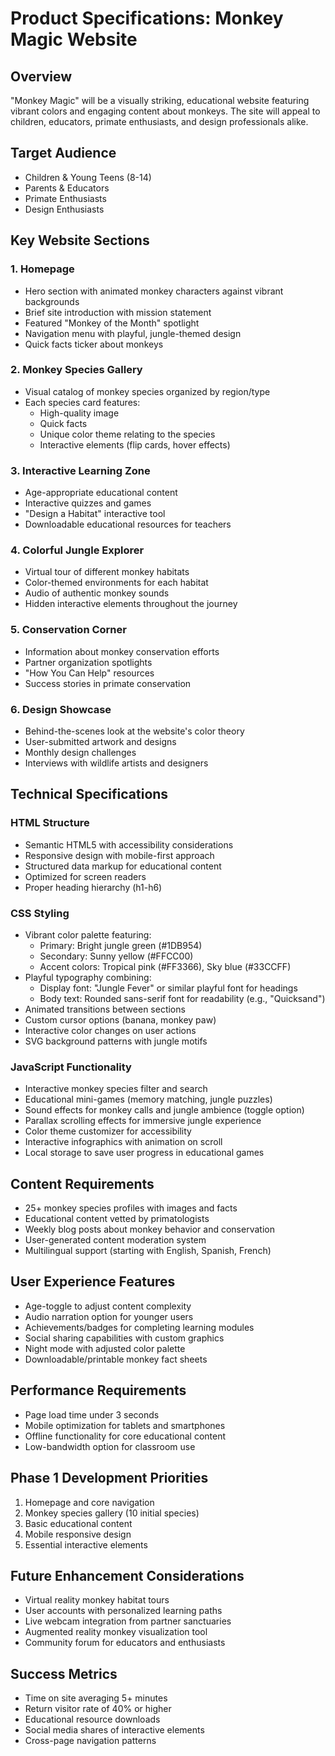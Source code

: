 # Product Specifications: Monkey Magic Website

## Overview
"Monkey Magic" will be a visually striking, educational website featuring vibrant colors and engaging content about monkeys. The site will appeal to children, educators, primate enthusiasts, and design professionals alike.

## Target Audience
- Children & Young Teens (8-14)
- Parents & Educators
- Primate Enthusiasts
- Design Enthusiasts

## Key Website Sections

### 1. Homepage
- Hero section with animated monkey characters against vibrant backgrounds
- Brief site introduction with mission statement
- Featured "Monkey of the Month" spotlight
- Navigation menu with playful, jungle-themed design
- Quick facts ticker about monkeys

### 2. Monkey Species Gallery
- Visual catalog of monkey species organized by region/type
- Each species card features:
  - High-quality image
  - Quick facts
  - Unique color theme relating to the species
  - Interactive elements (flip cards, hover effects)

### 3. Interactive Learning Zone
- Age-appropriate educational content
- Interactive quizzes and games
- "Design a Habitat" interactive tool
- Downloadable educational resources for teachers

### 4. Colorful Jungle Explorer
- Virtual tour of different monkey habitats
- Color-themed environments for each habitat
- Audio of authentic monkey sounds
- Hidden interactive elements throughout the journey

### 5. Conservation Corner
- Information about monkey conservation efforts
- Partner organization spotlights
- "How You Can Help" resources
- Success stories in primate conservation

### 6. Design Showcase
- Behind-the-scenes look at the website's color theory
- User-submitted artwork and designs
- Monthly design challenges
- Interviews with wildlife artists and designers

## Technical Specifications

### HTML Structure
- Semantic HTML5 with accessibility considerations
- Responsive design with mobile-first approach
- Structured data markup for educational content
- Optimized for screen readers
- Proper heading hierarchy (h1-h6)

### CSS Styling
- Vibrant color palette featuring:
  - Primary: Bright jungle green (#1DB954)
  - Secondary: Sunny yellow (#FFCC00)
  - Accent colors: Tropical pink (#FF3366), Sky blue (#33CCFF)
- Playful typography combining:
  - Display font: "Jungle Fever" or similar playful font for headings
  - Body text: Rounded sans-serif font for readability (e.g., "Quicksand")
- Animated transitions between sections
- Custom cursor options (banana, monkey paw)
- Interactive color changes on user actions
- SVG background patterns with jungle motifs

### JavaScript Functionality
- Interactive monkey species filter and search
- Educational mini-games (memory matching, jungle puzzles)
- Sound effects for monkey calls and jungle ambience (toggle option)
- Parallax scrolling effects for immersive jungle experience
- Color theme customizer for accessibility
- Interactive infographics with animation on scroll
- Local storage to save user progress in educational games

## Content Requirements
- 25+ monkey species profiles with images and facts
- Educational content vetted by primatologists
- Weekly blog posts about monkey behavior and conservation
- User-generated content moderation system
- Multilingual support (starting with English, Spanish, French)

## User Experience Features
- Age-toggle to adjust content complexity
- Audio narration option for younger users
- Achievements/badges for completing learning modules
- Social sharing capabilities with custom graphics
- Night mode with adjusted color palette
- Downloadable/printable monkey fact sheets

## Performance Requirements
- Page load time under 3 seconds
- Mobile optimization for tablets and smartphones
- Offline functionality for core educational content
- Low-bandwidth option for classroom use

## Phase 1 Development Priorities
1. Homepage and core navigation
2. Monkey species gallery (10 initial species)
3. Basic educational content
4. Mobile responsive design
5. Essential interactive elements

## Future Enhancement Considerations
- Virtual reality monkey habitat tours
- User accounts with personalized learning paths
- Live webcam integration from partner sanctuaries
- Augmented reality monkey visualization tool
- Community forum for educators and enthusiasts

## Success Metrics
- Time on site averaging 5+ minutes
- Return visitor rate of 40% or higher
- Educational resource downloads
- Social media shares of interactive elements
- Cross-page navigation patterns